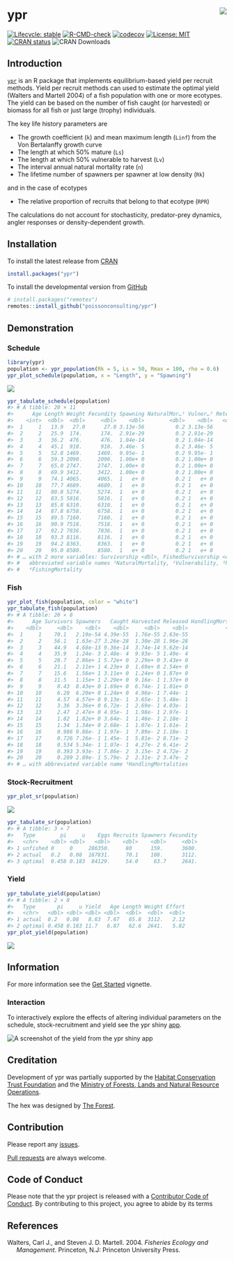 
<!-- README.md is generated from README.Rmd. Please edit that file -->

# ypr <img src="man/figures/logo.png" style="float: right;" />

<!-- badges: start -->

[![Lifecycle:
stable](https://img.shields.io/badge/lifecycle-stable-brightgreen.svg)](https://lifecycle.r-lib.org/articles/stages.html#stable)
[![R-CMD-check](https://github.com/poissonconsulting/ypr/actions/workflows/R-CMD-check.yaml/badge.svg)](https://github.com/poissonconsulting/ypr/actions/workflows/R-CMD-check.yaml)
[![codecov](https://codecov.io/gh/poissonconsulting/ypr/branch/master/graph/badge.svg?token=yNrtS5b8uZ)](https://app.codecov.io/gh/poissonconsulting/ypr)
[![License:
MIT](https://img.shields.io/badge/License-MIT-green.svg)](https://opensource.org/licenses/MIT)
[![CRAN
status](https://www.r-pkg.org/badges/version/ypr)](https://cran.r-project.org/package=ypr)
![CRAN Downloads](http://cranlogs.r-pkg.org/badges/ypr)
<!-- badges: end -->

## Introduction

[`ypr`](https://github.com/poissonconsulting/ypr) is an R package that
implements equilibrium-based yield per recruit methods. Yield per
recruit methods can used to estimate the optimal yield (Walters and
Martell 2004) of a fish population with one or more ecotypes. The yield
can be based on the number of fish caught (or harvested) or biomass for
all fish or just large (trophy) individuals.

The key life history parameters are

- The growth coefficient (`k`) and mean maximum length (`Linf`) from the
  Von Bertalanffy growth curve
- The length at which 50% mature (`Ls`)
- The length at which 50% vulnerable to harvest (`Lv`)
- The interval annual natural mortality rate (`n`)
- The lifetime number of spawners per spawner at low density (`Rk`)

and in the case of ecotypes

- The relative proportion of recruits that belong to that ecotype
  (`RPR`)

The calculations do not account for stochasticity, predator-prey
dynamics, angler responses or density-dependent growth.

## Installation

To install the latest release from [CRAN](https://cran.r-project.org)

``` r
install.packages("ypr")
```

To install the developmental version from
[GitHub](https://github.com/poissonconsulting/ypr)

``` r
# install.packages("remotes")
remotes::install_github("poissonconsulting/ypr")
```

## Demonstration

### Schedule

``` r
library(ypr)
population <- ypr_population(Rk = 5, Ls = 50, Rmax = 100, rho = 0.6)
ypr_plot_schedule(population, x = "Length", y = "Spawning")
```

![](man/figures/README-unnamed-chunk-3-1.png)<!-- -->

``` r
ypr_tabulate_schedule(population)
#> # A tibble: 20 × 11
#>      Age Length Weight Fecundity Spawning NaturalMor…¹ Vulner…² Reten…³ Fishin…⁴
#>    <int>  <dbl>  <dbl>     <dbl>    <dbl>        <dbl>    <dbl>   <dbl>    <dbl>
#>  1     1   13.9   27.0      27.0 3.13e-56          0.2 3.13e-56     0.4 2.50e-57
#>  2     2   25.9  174.      174.  2.91e-29          0.2 2.91e-29     0.4 2.33e-30
#>  3     3   36.2  476.      476.  1.04e-14          0.2 1.04e-14     0.4 8.35e-16
#>  4     4   45.1  918.      918.  3.46e- 5          0.2 3.46e- 5     0.4 2.77e- 6
#>  5     5   52.8 1469.     1469.  9.95e- 1          0.2 9.95e- 1     0.4 7.96e- 2
#>  6     6   59.3 2090.     2090.  1.00e+ 0          0.2 1.00e+ 0     0.4 8.00e- 2
#>  7     7   65.0 2747.     2747.  1.00e+ 0          0.2 1.00e+ 0     0.4 8.00e- 2
#>  8     8   69.9 3412.     3412.  1.00e+ 0          0.2 1.00e+ 0     0.4 8.00e- 2
#>  9     9   74.1 4065.     4065.  1   e+ 0          0.2 1   e+ 0     0.4 8   e- 2
#> 10    10   77.7 4689.     4689.  1   e+ 0          0.2 1   e+ 0     0.4 8   e- 2
#> 11    11   80.8 5274.     5274.  1   e+ 0          0.2 1   e+ 0     0.4 8   e- 2
#> 12    12   83.5 5816.     5816.  1   e+ 0          0.2 1   e+ 0     0.4 8   e- 2
#> 13    13   85.8 6310.     6310.  1   e+ 0          0.2 1   e+ 0     0.4 8   e- 2
#> 14    14   87.8 6758.     6758.  1   e+ 0          0.2 1   e+ 0     0.4 8   e- 2
#> 15    15   89.5 7160.     7160.  1   e+ 0          0.2 1   e+ 0     0.4 8   e- 2
#> 16    16   90.9 7518.     7518.  1   e+ 0          0.2 1   e+ 0     0.4 8   e- 2
#> 17    17   92.2 7836.     7836.  1   e+ 0          0.2 1   e+ 0     0.4 8   e- 2
#> 18    18   93.3 8116.     8116.  1   e+ 0          0.2 1   e+ 0     0.4 8   e- 2
#> 19    19   94.2 8363.     8363.  1   e+ 0          0.2 1   e+ 0     0.4 8   e- 2
#> 20    20   95.0 8580.     8580.  1   e+ 0          0.2 1   e+ 0     0.4 8   e- 2
#> # … with 2 more variables: Survivorship <dbl>, FishedSurvivorship <dbl>, and
#> #   abbreviated variable names ¹​NaturalMortality, ²​Vulnerability, ³​Retention,
#> #   ⁴​FishingMortality
```

### Fish

``` r
ypr_plot_fish(population, color = "white")
ypr_tabulate_fish(population)
#> # A tibble: 20 × 8
#>      Age Survivors Spawners   Caught Harvested Released HandlingMortal…¹ Ecotype
#>    <dbl>     <dbl>    <dbl>    <dbl>     <dbl>    <dbl>            <dbl> <chr>  
#>  1     1    70.1   2.19e-54 4.39e-55  1.76e-55 2.63e-55                0 <NA>   
#>  2     2    56.1   1.63e-27 3.26e-28  1.30e-28 1.96e-28                0 <NA>   
#>  3     3    44.9   4.68e-13 9.36e-14  3.74e-14 5.62e-14                0 <NA>   
#>  4     4    35.9   1.24e- 3 2.48e- 4  9.93e- 5 1.49e- 4                0 <NA>   
#>  5     5    28.7   2.86e+ 1 5.72e+ 0  2.29e+ 0 3.43e+ 0                0 <NA>   
#>  6     6    21.1   2.11e+ 1 4.23e+ 0  1.69e+ 0 2.54e+ 0                0 <NA>   
#>  7     7    15.6   1.56e+ 1 3.11e+ 0  1.24e+ 0 1.87e+ 0                0 <NA>   
#>  8     8    11.5   1.15e+ 1 2.29e+ 0  9.16e- 1 1.37e+ 0                0 <NA>   
#>  9     9     8.43  8.43e+ 0 1.69e+ 0  6.74e- 1 1.01e+ 0                0 <NA>   
#> 10    10     6.20  6.20e+ 0 1.24e+ 0  4.96e- 1 7.44e- 1                0 <NA>   
#> 11    11     4.57  4.57e+ 0 9.13e- 1  3.65e- 1 5.48e- 1                0 <NA>   
#> 12    12     3.36  3.36e+ 0 6.72e- 1  2.69e- 1 4.03e- 1                0 <NA>   
#> 13    13     2.47  2.47e+ 0 4.95e- 1  1.98e- 1 2.97e- 1                0 <NA>   
#> 14    14     1.82  1.82e+ 0 3.64e- 1  1.46e- 1 2.18e- 1                0 <NA>   
#> 15    15     1.34  1.34e+ 0 2.68e- 1  1.07e- 1 1.61e- 1                0 <NA>   
#> 16    16     0.986 9.86e- 1 1.97e- 1  7.89e- 2 1.18e- 1                0 <NA>   
#> 17    17     0.726 7.26e- 1 1.45e- 1  5.81e- 2 8.71e- 2                0 <NA>   
#> 18    18     0.534 5.34e- 1 1.07e- 1  4.27e- 2 6.41e- 2                0 <NA>   
#> 19    19     0.393 3.93e- 1 7.86e- 2  3.15e- 2 4.72e- 2                0 <NA>   
#> 20    20     0.289 2.89e- 1 5.79e- 2  2.31e- 2 3.47e- 2                0 <NA>   
#> # … with abbreviated variable name ¹​HandlingMortalities
```

### Stock-Recruitment

``` r
ypr_plot_sr(population)
```

![](man/figures/README-unnamed-chunk-5-1.png)<!-- -->

``` r
ypr_tabulate_sr(population)
#> # A tibble: 3 × 7
#>   Type        pi     u    Eggs Recruits Spawners Fecundity
#>   <chr>    <dbl> <dbl>   <dbl>    <dbl>    <dbl>     <dbl>
#> 1 unfished 0     0     286350.     80      159.      3600.
#> 2 actual   0.2   0.08  167831.     70.1    108.      3112.
#> 3 optimal  0.458 0.183  84129.     54.0     63.7     2641.
```

### Yield

``` r
ypr_tabulate_yield(population)
#> # A tibble: 2 × 8
#>   Type       pi     u Yield   Age Length Weight Effort
#>   <chr>   <dbl> <dbl> <dbl> <dbl>  <dbl>  <dbl>  <dbl>
#> 1 actual  0.2   0.08   8.63  7.67   65.8  3112.   2.12
#> 2 optimal 0.458 0.183 11.7   6.87   62.6  2641.   5.82
ypr_plot_yield(population)
```

![](man/figures/README-unnamed-chunk-6-1.png)<!-- -->

## Information

For more information see the [Get
Started](https://poissonconsulting.github.io/ypr/articles/ypr.html)
vignette.

### Interaction

To interactively explore the effects of altering individual parameters
on the schedule, stock-recruitment and yield see the ypr shiny
[app](https://poissonconsulting.shinyapps.io/shinyypr/).

![A screenshot of the yield from the ypr shiny
app](man/figures/yield.png)

## Creditation

Development of ypr was partially supported by the [Habitat Conservation
Trust Foundation](https://www.poissonconsulting.ca/orgs/hctf.html) and
the [Ministry of Forests, Lands and Natural Resource
Operations](https://www.poissonconsulting.ca/orgs/mflnro.html).

The hex was designed by [The Forest](https://www.theforest.ca).

## Contribution

Please report any
[issues](https://github.com/poissonconsulting/ypr/issues).

[Pull requests](https://github.com/poissonconsulting/ypr/pulls) are
always welcome.

## Code of Conduct

Please note that the ypr project is released with a [Contributor Code of
Conduct](https://contributor-covenant.org/version/2/0/CODE_OF_CONDUCT.html).
By contributing to this project, you agree to abide by its terms

## References

<div id="refs" class="references csl-bib-body hanging-indent">

<div id="ref-walters_fisheries_2004" class="csl-entry">

Walters, Carl J., and Steven J. D. Martell. 2004. *Fisheries Ecology and
Management*. Princeton, N.J: Princeton University Press.

</div>

</div>
